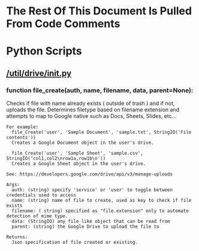 # The Rest Of This Document Is Pulled From Code Comments


# Python Scripts


## [/util/drive/__init__.py](/util/drive/__init__.py)



### function file_create(auth, name, filename, data, parent=None):


  Checks if file with name already exists ( outside of trash ) and 
    if not, uploads the file.  Determines filetype based on filename extension
    and attempts to map to Google native such as Docs, Sheets, Slides, etc...

    For example:
      file_Create('user', 'Sample Document', 'sample.txt', StringIO('File contents')) 
      Creates a Google Document object in the user's drive.

      file_Create('user', 'Sample Sheet', 'sample.csv', StringIO('col1,col2\nrow1a,row1b\n')) 
      Creates a Google Sheet object in the user's drive.

    See: https://developers.google.com/drive/api/v3/manage-uploads 

    Args:
      auth: (string) specify 'service' or 'user' to toggle between credentials used to access
      name: (string) name of file to create, used as key to check if file exists
      filename: ( string) specified as "file.extension" only to automate detection of mime type.
      data: (StringIO) any file like object that can be read from
      parent: (string) the Google Drive to upload the file to

    Returns:
      Json specification of file created or existing.

    
